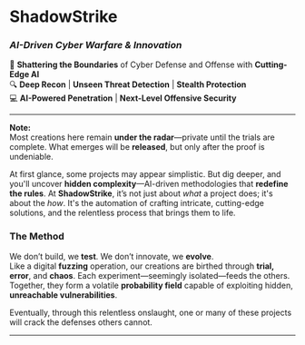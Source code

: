 # **ShadowStrike**  
### *AI-Driven Cyber Warfare & Innovation*

🚨 **Shattering the Boundaries** of Cyber Defense and Offense with **Cutting-Edge AI**  
🔍 **Deep Recon** | **Unseen Threat Detection** | **Stealth Protection**  
💻 **AI-Powered Penetration** | **Next-Level Offensive Security**  

---

**Note:**  
Most creations here remain **under the radar**—private until the trials are complete. What emerges will be **released**, but only after the proof is undeniable.  

At first glance, some projects may appear simplistic. But dig deeper, and you'll uncover **hidden complexity**—AI-driven methodologies that **redefine the rules**. At **ShadowStrike**, it’s not just about *what* a project does; it's about the *how*. It's the automation of crafting intricate, cutting-edge solutions, and the relentless process that brings them to life.

### **The Method**  
We don’t build, we **test**. We don’t innovate, we **evolve**.  
Like a digital **fuzzing** operation, our creations are birthed through **trial, error**, and **chaos**. Each experiment—seemingly isolated—feeds the others. Together, they form a volatile **probability field** capable of exploiting hidden, **unreachable vulnerabilities**.  

Eventually, through this relentless onslaught, one or many of these projects will crack the defenses others cannot. 

---
